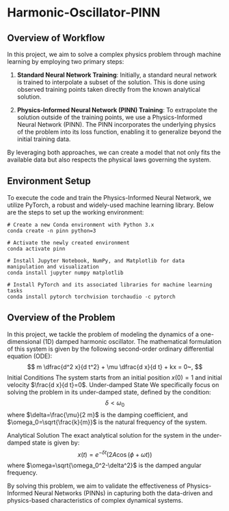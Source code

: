 # Harmonic-Oscillator-PINN
## Overview of Workflow
In this project, we aim to solve a complex physics problem through machine learning by employing two primary steps:

1. __Standard Neural Network Training__: Initially, a standard neural network is trained to interpolate a subset of the solution. This is done using observed training points taken directly from the known analytical solution.

2. __Physics-Informed Neural Network (PINN) Training__: To extrapolate the solution outside of the training points, we use a Physics-Informed Neural Network (PINN). The PINN incorporates the underlying physics of the problem into its loss function, enabling it to generalize beyond the initial training data.

By leveraging both approaches, we can create a model that not only fits the available data but also respects the physical laws governing the system.

## Environment Setup
To execute the code and train the Physics-Informed Neural Network, we utilize PyTorch, a robust and widely-used machine learning library. Below are the steps to set up the working environment:
```commandline
# Create a new Conda environment with Python 3.x
conda create -n pinn python=3

# Activate the newly created environment
conda activate pinn

# Install Jupyter Notebook, NumPy, and Matplotlib for data manipulation and visualization
conda install jupyter numpy matplotlib

# Install PyTorch and its associated libraries for machine learning tasks
conda install pytorch torchvision torchaudio -c pytorch
```

## Overview of the Problem
In this project, we tackle the problem of modeling the dynamics of a one-dimensional (1D) damped harmonic oscillator. The mathematical formulation of this system is given by the following second-order ordinary differential equation (ODE):
$$ m \dfrac{d^2 x}{d t^2} + \mu \dfrac{d x}{d t} + kx = 0~, $$
Initial Conditions
The system starts from an initial position $x(0)=1$ and initial velocity $\frac{d x}{d t}=0$.
Under-damped State
We specifically focus on solving the problem in its under-damped state, defined by the condition:
$$ \delta<\omega_0 $$
where $\delta=\frac{\mu}{2 m}$ is the damping coefficient, and $\omega_0=\sqrt{\frac{k}{m}}$ is the natural frequency of the system.

Analytical Solution
The exact analytical solution for the system in the under-damped state is given by:
$$
x(t)=e^{-\delta t}(2 A \cos (\phi+\omega t))
$$
where $\omega=\sqrt{\omega_0^2-\delta^2}$ is the damped angular frequency.

By solving this problem, we aim to validate the effectiveness of Physics-Informed Neural Networks (PINNs) in capturing both the data-driven and physics-based characteristics of complex dynamical systems.
